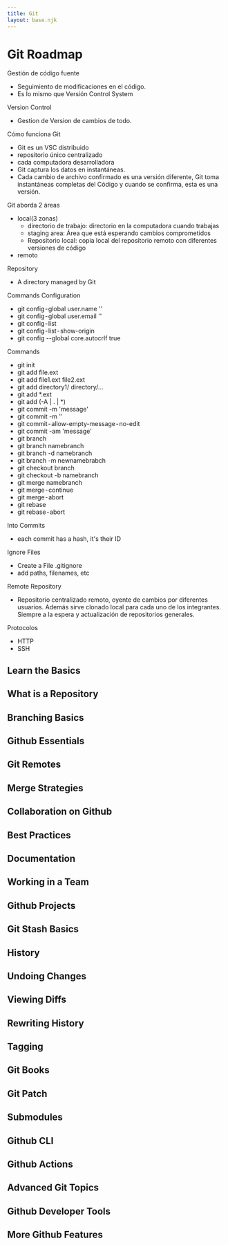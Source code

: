 ```yaml
---
title: Git
layout: base.njk
---
```


# Git Roadmap

Gestión de código fuente
- Seguimiento de modificaciones en el código.
- Es lo mismo que Versión Control System

Version Control
- Gestion de Version de cambios de todo.

Cómo funciona Git
- Git es un VSC distribuido
- repositorio único centralizado
- cada computadora desarrolladora
- Git captura los datos en instantáneas.
- Cada cambio de archivo confirmado es una versión diferente, Git toma instantáneas completas del Código y cuando se confirma, esta es una versión.

Git aborda 2 áreas
- local(3 zonas)
    - directorio de trabajo: directorio en la computadora cuando trabajas
    - staging area: Área que está esperando cambios comprometidos
    - Repositorio local: copia local del repositorio remoto con diferentes versiones de código
- remoto

Repository
- A directory managed by Git

Commands Configuration
- git config - global user.name ''
- git config - global user.email ''
- git config - list
- git config - list - show-origin
- git config --global core.autocrlf true

Commands
- git init
- git add file.ext
- git add file1.ext file2.ext
- git add directory1/ directory/...
- git add *.ext
- git add (-A | . | *)
- git commit -m 'message'
- git commit -m ''
- git commit - allow-empty-message - no-edit
- git commit -am 'message'
- git branch
- git branch namebranch
- git branch -d namebranch 
- git branch -m newnamebrabch
- git checkout branch
- git checkout -b namebranch
- git merge namebranch 
- git merge - continue
- git merge - abort
- git rebase
- git rebase - abort

Into Commits
- each commit has a hash, it's their ID

Ignore Files
- Create a File .gitignore
- add paths, filenames, etc

Remote Repository 
- Repositorio centralizado remoto, oyente de cambios por diferentes usuarios. Además sirve clonado local para cada uno de los integrantes. Siempre a la espera y actualización de repositorios generales.

Protocolos
- HTTP 
- SSH

## Learn the Basics
## What is a Repository
## Branching Basics
## Github Essentials
## Git Remotes
## Merge Strategies
## Collaboration on Github
## Best Practices
## Documentation
## Working in a Team
## Github Projects
## Git Stash Basics
## History
## Undoing Changes
## Viewing Diffs
## Rewriting History
## Tagging
## Git Books
## Git Patch
## Submodules
## Github CLI
## Github Actions
## Advanced Git Topics
## Github Developer Tools
## More Github Features